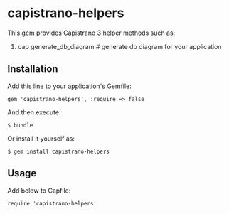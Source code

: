 # capistrano-helpers

This gem provides Capistrano 3 helper methods such as:

1. cap generate_db_diagram # generate db diagram for your application

## Installation

Add this line to your application's Gemfile:

    gem 'capistrano-helpers', :require => false

And then execute:

    $ bundle

Or install it yourself as:

    $ gem install capistrano-helpers

## Usage

Add below to Capfile:

    require 'capistrano-helpers'
